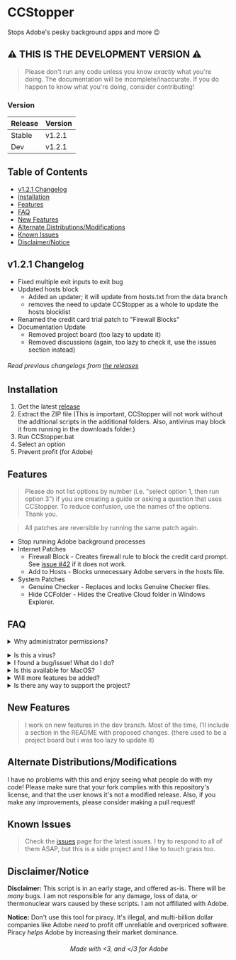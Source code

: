 # CCStopper <!-- omit in toc --> 
Stops Adobe's pesky background apps and more 😉
## ⚠️ THIS IS THE DEVELOPMENT VERSION ⚠️ <!-- omit in toc --> 
> Please don't run any code unless you know *exactly* what you're doing. The documentation will be incomplete/inaccurate. If you do happen to know what you're doing, consider contributing!

### Version
| Release     | Version    |
|-------------|-------------|
| Stable      | v1.2.1      |
| Dev         | v1.2.1      |

## Table of Contents <!-- omit in toc -->
- [v1.2.1 Changelog](#v121-changelog)
- [Installation](#installation)
- [Features](#features)
- [FAQ](#faq)
- [New Features](#new-features)
- [Alternate Distributions/Modifications](#alternate-distributionsmodifications)
- [Known Issues](#known-issues)
- [Disclaimer/Notice](#disclaimernotice)

## v1.2.1 Changelog
- Fixed multiple exit inputs to exit bug
- Updated hosts block
  - Added an updater; it will update from hosts.txt from the data branch
  - removes the need to update CCStopper as a whole to update the hosts blocklist
- Renamed the credit card trial patch to "Firewall Blocks"
- Documentation Update
  - Removed project board (too lazy to update it)
  - Removed discussions (again, too lazy to check it, use the issues section instead)
###### Read previous changelogs from [the releases](https://github.com/eaaasun/CCStopper/releases) <!-- omit in toc -->


## Installation

1. Get the latest [release](https://github.com/eaaasun/CCStopper/releases/latest)
2. Extract the ZIP file (This is important, CCStopper will not work without the additional scripts in the additional folders. Also, antivirus may block it from running in the downloads folder.)
3. Run CCStopper.bat
4. Select an option
5. Prevent profit (for Adobe)

## Features
> Please do not list options by number (i.e. "select option 1, then run option 3") if you are creating a guide or asking a question that uses CCStopper. To reduce confusion, use the names of the options. Thank you.

> All patches are reversible by running the same patch again.

- Stop running Adobe background processes
- Internet Patches
  - Firewall Block - Creates firewall rule to block the credit card prompt. See [issue #42](https://github.com/eaaasun/CCStopper/issues/42) if it does not work.
  - Add to Hosts - Blocks unnecessary Adobe servers in the hosts file.
- System Patches
  - Genuine Checker - Replaces and locks Genuine Checker files.
  - Hide CCFolder - Hides the Creative Cloud folder in Windows Explorer.

## FAQ
<details>
<summary>Why administrator permissions?</summary>

> This script needs those permissions to modify files and settings. CCStopper is fully open source for auditing.</details>

<details>
<summary>Is this a virus?</summary>

> Virus detections are false positives. CCStopper is fully open source for auditing.
</details>

<details>
<summary>I found a bug/issue! What do I do?</summary>

> Before submitting an issue, update to the latest version and check [the issues page](https://github.com/eaaasun/CCStopper/issues) to see if your issue is there. Please read through the issue form before submitting so the bug can be patched ASAP.
</details>

<details>
<summary>Is this available for MacOS?</summary>

> It is not available for MacOS, and I won't port it to MacOS as long as I use Windows. 
</details>

<details>
<summary>Will more features be added?</summary>

> Yes! If I am actively working on features, they will be listed in the [dev branch](https://github.com/eaaasun/ccstopper/tree/dev). Open an issue [here](https://github.com/eaaasun/CCStopper/discussions/new?category=feature-request) to suggest a feature.
</details>

<details>
<summary>Is there any way to support the project?</summary>

> Please donate your time! If you have Powershell/Batch knowledge, contribute to the project! If not, finding bugs and suggesting features is just as helpful!
</details>

## New Features
> I work on new features in the dev branch. Most of the time, I'll include a section in the README with proposed changes. (there used to be a project board but i was too lazy to update it)

## Alternate Distributions/Modifications
I have no problems with this and enjoy seeing what people do with my code! Please make sure that your fork complies with this repository's license, and that the user knows it's not a modified release. Also, if you make any improvements, please consider making a pull request!

## Known Issues
> Check the [issues](https://github.com/eaaasun/CCStopper/issues) page for the latest issues. I try to respond to all of them ASAP, but this is a side project and I like to touch grass too.

## Disclaimer/Notice

**Disclaimer:** This script is in an early stage, and offered as-is. There will be *many* bugs. I am not responsible for any damage, loss of data, or thermonuclear wars caused by these scripts. I am not affiliated with Adobe.

**Notice:** Don't use this tool for piracy. It's illegal, and multi-billion dollar companies like Adobe _need_ to profit off unreliable and overpriced software. Piracy _helps_ Adobe by increasing their market dominance.

<h6 align="center">Made with &lt;3, and &lt;/3 for Adobe</h6>
